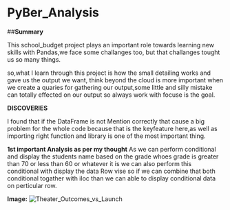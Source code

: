 # PyBer_Analysis

##**Summary**

This school_budget project plays an important role towards learning new skills with Pandas,we face some challanges too, but that challanges tought us so many things.

so,what I learn through this project is how the small detailing works and gave us the output we want, think beyond the cloud is more important when we create a quaries for gathering our output,some little and silly mistake can totally effected on our output so always work with focuse is the goal.

**DISCOVERIES**

I found that if the DataFrame is not Mention correctly that cause a big problem for the whole code because that is the keyfeature here,as well as importing right function and library is one of the most important thing.

**1st important Analysis as per my thought**
As we can perform conditional and display the students name based on the grade whoes grade is greater than 70 or less than 60 or whatever it is we can also perform this conditional with display the data Row vise so if we can combine that both conditional togather with iloc than we can able to display conditional data on perticular row.

**Image:**
![Theater_Outcomes_vs_Launch](Resources/Theater_Outcomes_vs_Launch.png)
